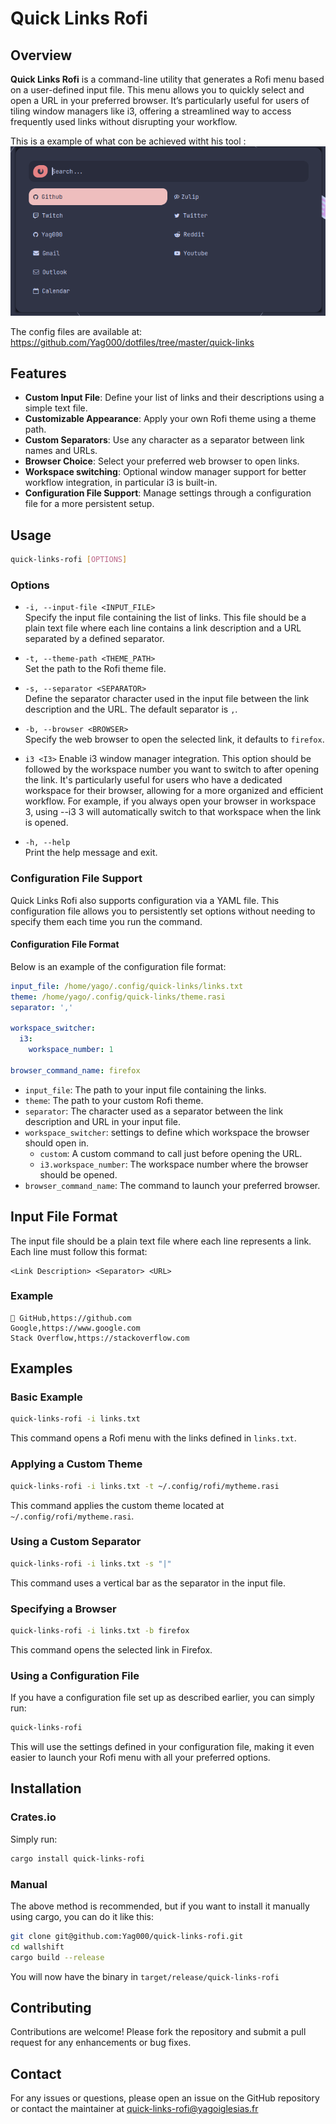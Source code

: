 # Quick Links Rofi

## Overview

**Quick Links Rofi** is a command-line utility that generates a Rofi menu based on a user-defined input file.
This menu allows you to quickly select and open a URL in your preferred browser. It’s particularly useful for users
of tiling window managers like i3, offering a streamlined way to access frequently used links without disrupting your workflow.

This is a example of what con be achieved witht his tool :
![Example](./docs/example.png)

The config files are available at: <https://github.com/Yag000/dotfiles/tree/master/quick-links>

## Features

- **Custom Input File**: Define your list of links and their descriptions using a simple text file.
- **Customizable Appearance**: Apply your own Rofi theme using a theme path.
- **Custom Separators**: Use any character as a separator between link names and URLs.
- **Browser Choice**: Select your preferred web browser to open links.
- **Workspace switching**: Optional window manager support for better workflow integration, in particular i3 is built-in.
- **Configuration File Support**: Manage settings through a configuration file for a more persistent setup.

## Usage

```bash
quick-links-rofi [OPTIONS]
```

### Options

- `-i, --input-file <INPUT_FILE>`  
  Specify the input file containing the list of links. This file should be a plain text file where each line contains a link description and a URL separated by a defined separator.

- `-t, --theme-path <THEME_PATH>`  
  Set the path to the Rofi theme file.

- `-s, --separator <SEPARATOR>`  
  Define the separator character used in the input file between the link description and the URL. The default separator is `,`.

- `-b, --browser <BROWSER>`  
  Specify the web browser to open the selected link, it defaults to `firefox`.

- `i3 <I3>`
    Enable i3 window manager integration. This option should be followed by the workspace number you want to switch to after opening the link.
    It's particularly useful for users who have a dedicated workspace for their browser, allowing for a more organized and efficient workflow.
    For example, if you always open your browser in workspace 3, using --i3 3 will automatically switch to that workspace when the link is opened.

- `-h, --help`  
  Print the help message and exit.

### Configuration File Support

Quick Links Rofi also supports configuration via a YAML file. This configuration file allows you to persistently set options without needing to specify them each time you run the command.

#### Configuration File Format

Below is an example of the configuration file format:

```yaml
input_file: /home/yago/.config/quick-links/links.txt
theme: /home/yago/.config/quick-links/theme.rasi
separator: ','

workspace_switcher:
  i3:
    workspace_number: 1

browser_command_name: firefox
```

- `input_file`: The path to your input file containing the links.
- `theme`: The path to your custom Rofi theme.
- `separator`: The character used as a separator between the link description and URL in your input file.
- `workspace_switcher`: settings to define which workspace the browser should open in.
  - `custom`: A custom command to call just before opening the URL.
  - `i3.workspace_number`: The workspace number where the browser should be opened.
- `browser_command_name`: The command to launch your preferred browser.

## Input File Format

The input file should be a plain text file where each line represents a link. Each line must follow this format:

```
<Link Description> <Separator> <URL>
```

### Example

```plaintext
 GitHub,https://github.com
Google,https://www.google.com
Stack Overflow,https://stackoverflow.com
```

## Examples

### Basic Example

```bash
quick-links-rofi -i links.txt
```

This command opens a Rofi menu with the links defined in `links.txt`.

### Applying a Custom Theme

```bash
quick-links-rofi -i links.txt -t ~/.config/rofi/mytheme.rasi
```

This command applies the custom theme located at `~/.config/rofi/mytheme.rasi`.

### Using a Custom Separator

```bash
quick-links-rofi -i links.txt -s "|"
```

This command uses a vertical bar as the separator in the input file.

### Specifying a Browser

```bash
quick-links-rofi -i links.txt -b firefox
```

This command opens the selected link in Firefox.

### Using a Configuration File

If you have a configuration file set up as described earlier, you can simply run:

```bash
quick-links-rofi
```

This will use the settings defined in your configuration file, making it even easier to launch your Rofi menu with all your preferred options.

## Installation

### Crates.io

Simply run:

```bash
cargo install quick-links-rofi

```

### Manual

The above method is recommended, but if you want to install it manually using cargo, you can do it like this:

```bash
git clone git@github.com:Yag000/quick-links-rofi.git
cd wallshift
cargo build --release
```

You will now have the binary in `target/release/quick-links-rofi`

## Contributing

Contributions are welcome! Please fork the repository and submit a pull request for any enhancements or bug fixes.

## Contact

For any issues or questions, please open an issue on the GitHub repository or contact the maintainer at <quick-links-rofi@yagoiglesias.fr>
